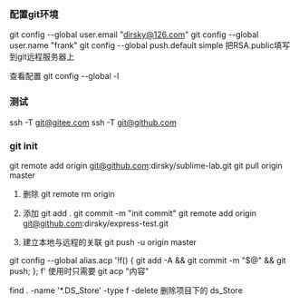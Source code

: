 
### 配置git环境

git config --global user.email "dirsky@126.com"
git config --global user.name "frank"
git config --global push.default simple
把RSA.public填写到git远程服务器上

查看配置
git config --global -l

### 测试
ssh -T git@gitee.com
ssh -T git@github.com

### git init

git remote add origin git@github.com:dirsky/sublime-lab.git
git pull origin master

1. 删除
git remote rm origin

2. 添加
git add .
git commit -m "init commit"
git remote add origin git@github.com:dirsky/express-test.git

3. 建立本地与远程的关联
git push -u origin master

git config --global alias.acp '!f() { git add -A && git commit -m "$@" && git push; }; f'
使用时只需要 git acp "内容"

find . -name '*.DS_Store' -type f -delete
删除项目下的 ds_Store
